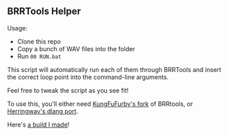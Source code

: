 ## BRRTools Helper

Usage:

- Clone this repo
- Copy a bunch of WAV files into the folder
- Run `00 RUN.bat`

This script will automatically run each of them through BRRTools and insert the correct loop point into the command-line arguments.

Feel free to tweak the script as you see fit!

To use this, you'll either need [KungFuFurby's fork](https://github.com/KungFuFurby/BRRtools) of BRRtools, or [Herringway's dlang port](https://github.com/Herringway/BRRtools).

Here's [a build I made](https://www.dropbox.com/s/2vvlw0kpe6tp1v9/brr_encoder.exe?dl=0)!
